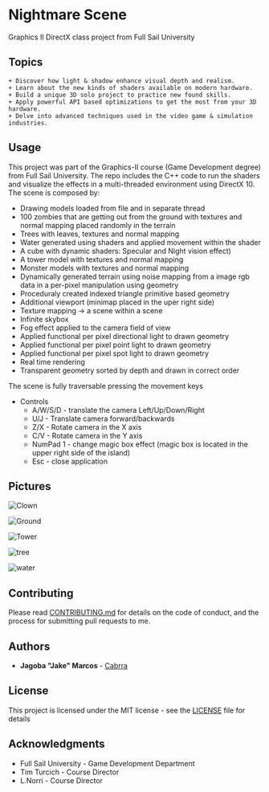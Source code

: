 Nightmare Scene
===============
Graphics II DirectX class project from Full Sail University

## Topics 
	+ Discover how light & shadow enhance visual depth and realism.
	+ Learn about the new kinds of shaders available on modern hardware. 
	+ Build a unique 3D solo project to practice new found skills. 
	+ Apply powerful API based optimizations to get the most from your 3D hardware.
	+ Delve into advanced techniques used in the video game & simulation industries.

## Usage

This project was part of the Graphics-II course (Game Development degree) from Full Sail University. 
The repo includes the C++ code to run the shaders and visualize the effects in a multi-threaded environment using DirectX 10. The scene is composed by:

+ Drawing models loaded from file and in separate thread
+ 100 zombies that are getting out from the ground with textures and normal mapping placed randomly in the terrain
+ Trees with leaves, textures and normal mapping
+ Water generated using shaders and applied movement within the shader
+ A cube with dynamic shaders: Specular and Night vision effect)
+ A tower model with textures and normal mapping
+ Monster models with textures and normal mapping
+ Dynamically generated terrain using noise mapping from a image rgb data in a per-pixel manipulation using geometry
+ Proceduraly created indexed triangle primitive based geometry
+ Additional viewport (minimap placed in the uper right side)
+ Texture mapping -> a scene within a scene
+ Infinite skybox
+ Fog effect applied to the camera field of view
+ Applied functional per pixel directional light to drawn geometry
+ Applied functional per pixel point light to drawn geometry 
+ Applied functional per pixel spot light to drawn geometry
+ Real time rendering
+ Transparent geometry sorted by depth and drawn in correct order

The scene is fully traversable pressing the movement keys

+ Controls
	+ A/W/S/D - translate the camera Left/Up/Down/Right
	+ U/J - Translate camera forward/backwards
	+ Z/X - Rotate camera in the X axis
	+ C/V - Rotate camera in the Y axis
	+ NumPad 1 - change magic box effect (magic box is located in the upper right side of the island)
	+ Esc - close application

## Pictures

![Clown](https://github.com/Cabrra/cabrra.github.io/blob/master/Images/directXII/clown.png)

![Ground](https://github.com/Cabrra/cabrra.github.io/blob/master/Images/directXII/ground.png)

![Tower](https://github.com/Cabrra/cabrra.github.io/blob/master/Images/directXII/tower.png)

![tree](https://github.com/Cabrra/cabrra.github.io/blob/master/Images/directXII/tree.png)

![water](https://github.com/Cabrra/cabrra.github.io/blob/master/Images/directXII/water.png)

## Contributing

Please read [CONTRIBUTING.md](https://github.com/Cabrra/Contributing-template/blob/master/Contributing-template.md) for details on the code of conduct, and the process for submitting pull requests to me.

## Authors

* **Jagoba "Jake" Marcos** - [Cabrra](https://github.com/Cabrra)

## License

This project is licensed under the MIT license - see the [LICENSE](LICENSE) file for details

## Acknowledgments

* Full Sail University - Game Development Department
* Tim Turcich - Course Director
* L.Norri - Course Director
